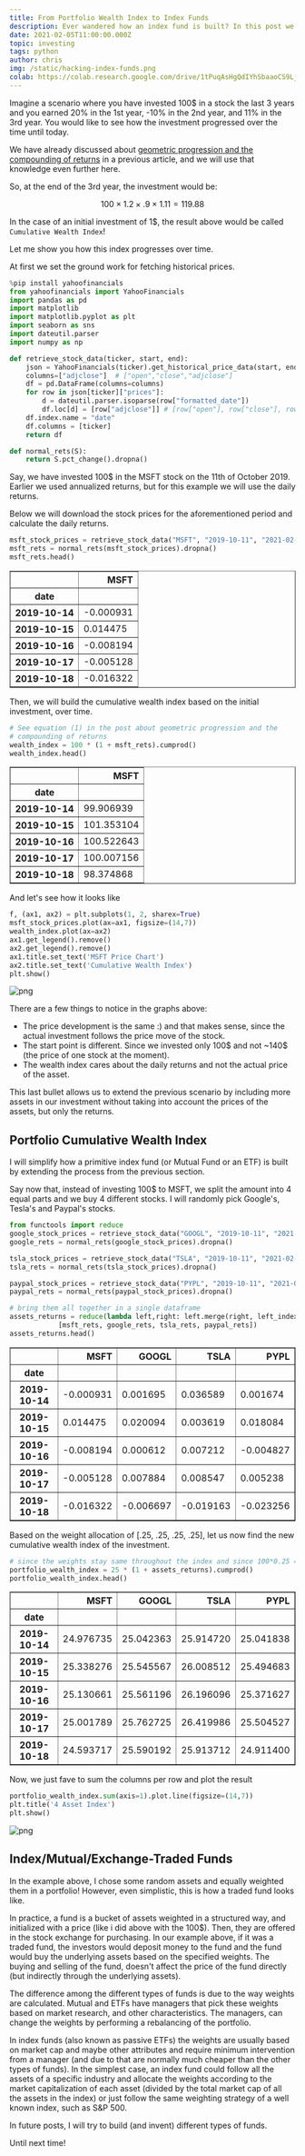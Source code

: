 ```yaml
---
title: From Portfolio Wealth Index to Index Funds
description: Ever wandered how an index fund is built? In this post we build a primitive one step by step.
date: 2021-02-05T11:00:00.000Z
topic: investing
tags: python
author: chris
img: /static/hacking-index-funds.png
colab: https://colab.research.google.com/drive/1tPuqAsHgQdIYhSbaaoCS9LjEayDrTwjX?usp=sharing
---
```


Imagine a scenario where you have invested 100$ in a stock the last 3 years and you earned 20% in the 1st year, -10% in the 2nd year, and 11% in the 3rd year. You would like to see how the investment progressed over the time until today.

We have already discussed about [geometric progression and the  compounding of returns](/post/geometric-progression-and-compounding-of-returns) in a previous article, and we will use that knowledge even further here.

So, at the end of the 3rd year, the investment would be:

$$
100 × 1.2 × .9 × 1.11 = 119.88
$$

In the case of an initial investment of 1$, the result above would be called `Cumulative Wealth Index`!

Let me show you how this index progresses over time.

At first we set the ground work for fetching historical prices.

```python
%pip install yahoofinancials
from yahoofinancials import YahooFinancials
import pandas as pd
import matplotlib
import matplotlib.pyplot as plt
import seaborn as sns
import dateutil.parser
import numpy as np

def retrieve_stock_data(ticker, start, end):
    json = YahooFinancials(ticker).get_historical_price_data(start, end, "daily")
    columns=["adjclose"]  # ["open","close","adjclose"]
    df = pd.DataFrame(columns=columns)
    for row in json[ticker]["prices"]:
        d = dateutil.parser.isoparse(row["formatted_date"])
        df.loc[d] = [row["adjclose"]] # [row["open"], row["close"], row["adjclose"]]
    df.index.name = "date"
    df.columns = [ticker]
    return df

def normal_rets(S):
    return S.pct_change().dropna()
```

Say, we have invested 100$ in the MSFT stock on the 11th of October 2019. Earlier we used annualized returns, but for this example we will use the daily returns.

Below we will download the stock prices for the aforementioned period and calculate the daily returns.

```python
msft_stock_prices = retrieve_stock_data("MSFT", "2019-10-11", "2021-02-04")
msft_rets = normal_rets(msft_stock_prices).dropna()
msft_rets.head()
```

<div>
<table border="1" class="dataframe">
  <thead>
    <tr style="text-align: right;">
      <th></th>
      <th>MSFT</th>
    </tr>
    <tr>
      <th>date</th>
      <th></th>
    </tr>
  </thead>
  <tbody>
    <tr>
      <th>2019-10-14</th>
      <td>-0.000931</td>
    </tr>
    <tr>
      <th>2019-10-15</th>
      <td>0.014475</td>
    </tr>
    <tr>
      <th>2019-10-16</th>
      <td>-0.008194</td>
    </tr>
    <tr>
      <th>2019-10-17</th>
      <td>-0.005128</td>
    </tr>
    <tr>
      <th>2019-10-18</th>
      <td>-0.016322</td>
    </tr>
  </tbody>
</table>
</div>

Then, we will build the cumulative wealth index based on the initial investment, over time.

```python
# See equation (1) in the post about geometric progression and the 
# compounding of returns
wealth_index = 100 * (1 + msft_rets).cumprod() 
wealth_index.head()
```

<div>
<table border="1" class="dataframe">
  <thead>
    <tr style="text-align: right;">
      <th></th>
      <th>MSFT</th>
    </tr>
    <tr>
      <th>date</th>
      <th></th>
    </tr>
  </thead>
  <tbody>
    <tr>
      <th>2019-10-14</th>
      <td>99.906939</td>
    </tr>
    <tr>
      <th>2019-10-15</th>
      <td>101.353104</td>
    </tr>
    <tr>
      <th>2019-10-16</th>
      <td>100.522643</td>
    </tr>
    <tr>
      <th>2019-10-17</th>
      <td>100.007156</td>
    </tr>
    <tr>
      <th>2019-10-18</th>
      <td>98.374868</td>
    </tr>
  </tbody>
</table>
</div>

And let's see how it looks like

```python
f, (ax1, ax2) = plt.subplots(1, 2, sharex=True)
msft_stock_prices.plot(ax=ax1, figsize=(14,7))
wealth_index.plot(ax=ax2)
ax1.get_legend().remove()
ax2.get_legend().remove()
ax1.title.set_text('MSFT Price Chart')
ax2.title.set_text('Cumulative Wealth Index')
plt.show()
```
  
![png](from-portfolio-wealth-index-to-index-fund/from-portfolio-wealth-index-to-index-fund_7_0.png)

There are a few things to notice in the graphs above:

* The price development is the same :) and that makes sense, since the actual investment follows the price move of the stock.
* The start point is different. Since we invested only 100\$ and not ~140$ (the price of one stock at the moment).
* The wealth index cares about the daily returns and not the actual price of the asset.

This last bullet allows us to extend the previous scenario by including more assets in our investment without taking into account the prices of the assets, but only the returns.

## Portfolio Cumulative Wealth Index

I will simplify how a primitive index fund (or Mutual Fund or an ETF) is built by extending the process from the previous section.

Say now that, instead of investing 100$ to MSFT, we split the amount into 4 equal parts and we buy 4 different stocks. I will randomly pick Google's, Tesla's and Paypal's stocks.

```python
from functools import reduce
google_stock_prices = retrieve_stock_data("GOOGL", "2019-10-11", "2021-02-04")
google_rets = normal_rets(google_stock_prices).dropna()

tsla_stock_prices = retrieve_stock_data("TSLA", "2019-10-11", "2021-02-04")
tsla_rets = normal_rets(tsla_stock_prices).dropna()

paypal_stock_prices = retrieve_stock_data("PYPL", "2019-10-11", "2021-02-04")
paypal_rets = normal_rets(paypal_stock_prices).dropna()

# bring them all together in a single dataframe
assets_returns = reduce(lambda left,right: left.merge(right, left_index=True, right_index=True),
            [msft_rets, google_rets, tsla_rets, paypal_rets])
assets_returns.head()
```

<div>
<table border="1" class="dataframe">
  <thead>
    <tr style="text-align: right;">
      <th></th>
      <th>MSFT</th>
      <th>GOOGL</th>
      <th>TSLA</th>
      <th>PYPL</th>
    </tr>
    <tr>
      <th>date</th>
      <th></th>
      <th></th>
      <th></th>
      <th></th>
    </tr>
  </thead>
  <tbody>
    <tr>
      <th>2019-10-14</th>
      <td>-0.000931</td>
      <td>0.001695</td>
      <td>0.036589</td>
      <td>0.001674</td>
    </tr>
    <tr>
      <th>2019-10-15</th>
      <td>0.014475</td>
      <td>0.020094</td>
      <td>0.003619</td>
      <td>0.018084</td>
    </tr>
    <tr>
      <th>2019-10-16</th>
      <td>-0.008194</td>
      <td>0.000612</td>
      <td>0.007212</td>
      <td>-0.004827</td>
    </tr>
    <tr>
      <th>2019-10-17</th>
      <td>-0.005128</td>
      <td>0.007884</td>
      <td>0.008547</td>
      <td>0.005238</td>
    </tr>
    <tr>
      <th>2019-10-18</th>
      <td>-0.016322</td>
      <td>-0.006697</td>
      <td>-0.019163</td>
      <td>-0.023256</td>
    </tr>
  </tbody>
</table>
</div>

Based on the weight allocation of [.25, .25, .25, .25], let us now find the new cumulative wealth index of the investment.

```python
# since the weights stay same throughout the index and since 100*0.25 = 25
portfolio_wealth_index = 25 * (1 + assets_returns).cumprod()
portfolio_wealth_index.head()
```

<div>
<table border="1" class="dataframe">
  <thead>
    <tr style="text-align: right;">
      <th></th>
      <th>MSFT</th>
      <th>GOOGL</th>
      <th>TSLA</th>
      <th>PYPL</th>
    </tr>
    <tr>
      <th>date</th>
      <th></th>
      <th></th>
      <th></th>
      <th></th>
    </tr>
  </thead>
  <tbody>
    <tr>
      <th>2019-10-14</th>
      <td>24.976735</td>
      <td>25.042363</td>
      <td>25.914720</td>
      <td>25.041838</td>
    </tr>
    <tr>
      <th>2019-10-15</th>
      <td>25.338276</td>
      <td>25.545567</td>
      <td>26.008512</td>
      <td>25.494683</td>
    </tr>
    <tr>
      <th>2019-10-16</th>
      <td>25.130661</td>
      <td>25.561196</td>
      <td>26.196096</td>
      <td>25.371627</td>
    </tr>
    <tr>
      <th>2019-10-17</th>
      <td>25.001789</td>
      <td>25.762725</td>
      <td>26.419986</td>
      <td>25.504527</td>
    </tr>
    <tr>
      <th>2019-10-18</th>
      <td>24.593717</td>
      <td>25.590192</td>
      <td>25.913712</td>
      <td>24.911400</td>
    </tr>
  </tbody>
</table>
</div>

Now, we just fave to sum the columns per row and plot the result

```python
portfolio_wealth_index.sum(axis=1).plot.line(figsize=(14,7))
plt.title('4 Asset Index')
plt.show()
```

![png](from-portfolio-wealth-index-to-index-fund/from-portfolio-wealth-index-to-index-fund_13_0.png)

## Index/Mutual/Exchange-Traded Funds

In the example above, I chose some random assets and equally weighted them in a portfolio! However, even simplistic, this is how a traded fund looks like.

In practice, a fund is a bucket of assets weighted in a structured way, and initialized with a price (like i did above with the 100$). Then, they are offered in the stock exchange for purchasing. In our example above, if it was a traded fund, the investors would deposit money to the fund and the fund would buy the underlying assets based on the specified weights. The buying and selling of the fund, doesn't affect the price of the fund directly (but indirectly through the underlying assets).

The difference among the different types of funds is due to the way weights are calculated. Mutual and ETFs have managers that pick these weights based on market research, and other characteristics. The managers, can change the weights by performing a rebalancing of the portfolio.

In index funds (also known as passive ETFs) the weights are usually based on market cap and maybe other attributes and require minimum intervention from a manager (and due to that are normally much cheaper than the other types of funds). In the simplest case, an index fund could follow all the assets of a specific industry and allocate the weights according to the market capitalization of each asset (divided by the total market cap of all the assets in the index) or just follow the same weighting strategy of a well known index, such as S&P 500.

In future posts, I will try to build (and invent) different types of funds.

Until next time!
